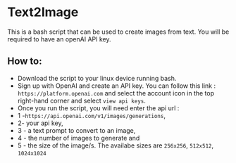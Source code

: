 # Text2Image
This is a bash script that can be used to create images from text. You will be required to have an openAI API key.

## How to:
- Download the script to your linux device running bash.
- Sign up with OpenAI and create an API key. You can follow this link : `https://platform.openai.com` and select the account icon in the top right-hand corner and select `view api keys`.
- Once you run the script, you will need enter the api url : 
- 1 -`https://api.openai.com/v1/images/generations`, 
- 2- your api key, 
- 3 - a text prompt to convert to an image, 
- 4 - the number of images to generate and 
- 5 - the size of the image/s. The availabe sizes are `256x256`, `512x512`, `1024x1024`


